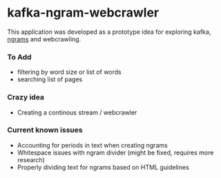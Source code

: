 # kafka-ngram-webcrawler

This application was developed as a prototype idea for exploring kafka, [ngrams](https://en.wikipedia.org/wiki/N-gram) and webcrawling.

### To Add
- filtering by word size or list of words
- searching list of pages

### Crazy idea
- Creating a continous stream / webcrawler

### Current known issues
- Accounting for periods in text when creating ngrams
- Whitespace issues with ngram divider (might be fixed, requires more research)
- Properly dividing text for ngrams based on HTML guidelines
